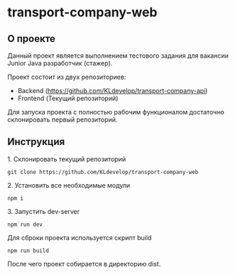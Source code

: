 # transport-company-web

## О проекте

Данный проект является выполнением тестового задания для вакансии Junior Java разработчик (стажер).

Проект состоит из двух репозиториев:

*   Backend (https://github.com/KLdevelop/transport-company-api)
*   Frontend (Текущий репозиторий)

Для запуска проекта с полностью рабочим функционалом достаточно склонировать первый репозиторий.

## Инструкция

1\. Склонировать текущий репозиторий

```shell
git clone https://github.com/KLdevelop/transport-company-web
```

2\. Установить все необходимые модули

```shell
npm i
```

3\. Запустить dev-server

```shell
npm run dev
```

Для сброки проекта используется скрипт build

```shell
npm run build
```

После чего проект собирается в директорию dist.
